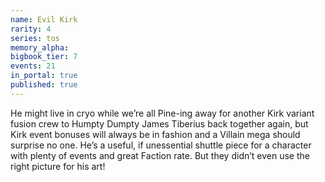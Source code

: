 ```yaml
---
name: Evil Kirk
rarity: 4
series: tos
memory_alpha:
bigbook_tier: 7
events: 21
in_portal: true
published: true
---
```


He might live in cryo while we’re all Pine-ing away for another Kirk variant fusion crew to Humpty Dumpty James Tiberius back together again, but Kirk event bonuses will always be in fashion and a Villain mega should surprise no one. He’s a useful, if unessential shuttle piece for a character with plenty of events and great Faction rate. But they didn’t even use the right picture for his art!
